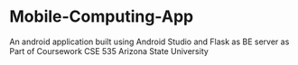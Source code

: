 # Mobile-Computing-App
An android application built using Android Studio and Flask as BE server as Part of Coursework CSE 535 Arizona State University
